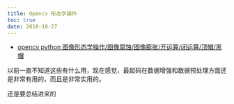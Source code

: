 ```yaml
---
title: Opencv 形态学操作
toc: true
date: 2018-10-27
---
```




- [opencv python 图像形态学操作/图像腐蚀/图像膨胀/开运算/闭运算/顶帽/黑帽](https://segmentfault.com/a/1190000015650320)


以前一直不知道这些有什么用，现在感觉，最起码在数据增强和数据预处理方面还是非常有用的，而且是非常实用的。

还是要总结进来的
